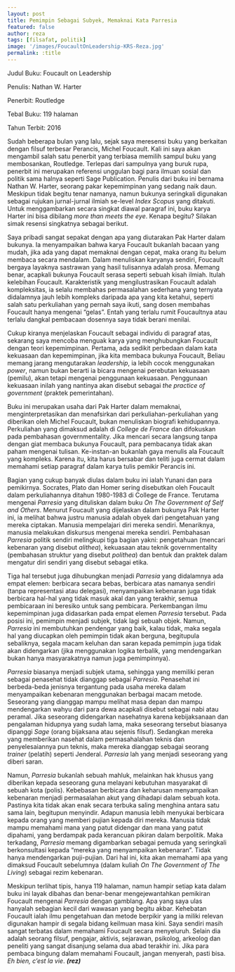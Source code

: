 ```yaml
---
layout: post
title: Pemimpin Sebagai Subyek, Memaknai Kata Parresia
featured: false
author: reza
tags: [filsafat, politik]
image: '/images/FoucaultOnLeadership-KRS-Reza.jpg'
permalink: :title
---
```


Judul Buku: Foucault on Leadership

Penulis: Nathan W. Harter

Penerbit: Routledge

Tebal Buku: 119 halaman

Tahun Terbit: 2016

Sudah beberapa bulan yang lalu, sejak saya meresensi buku yang berkaitan dengan filsuf terbesar Perancis, Michel Foucault. Kali ini saya akan mengambil salah satu penerbit yang terbiasa memilih sampul buku yang membosankan, Routledge. Terlepas dari sampulnya yang buruk rupa, penerbit ini merupakan referensi unggulan bagi para ilmuan sosial dan politik sama halnya seperti Sage Publication. Penulis dari buku ini bernama Nathan W. Harter, seorang pakar kepemimpinan yang sedang naik daun. Meskipun tidak begitu tenar namanya, namun bukunya seringkali digunakan sebagai rujukan jurnal-jurnal ilmiah se-level _Index Scopus_ yang ditakuti. Untuk menggambarkan secara singkat diawal paragraf ini, buku karya Harter ini bisa dibilang _more than meets the eye_. Kenapa begitu? Silakan simak resensi singkatnya sebagai berikut.

Saya pribadi sangat sepakat dengan apa yang diutarakan Pak Harter dalam bukunya. Ia menyampaikan bahwa karya Foucault bukanlah bacaan yang mudah, jika ada yang dapat memaknai dengan cepat, maka orang itu belum membaca secara mendalam. Dalam menuliskan karyanya sendiri, Foucault bergaya layaknya sastrawan yang hasil tulisannya adalah prosa. Memang benar, acapkali bukunya Foucault serasa seperti sebuah kisah ilmiah. Itulah kelebihan Foucault. Karakteristik yang mengilustrasikan Foucault adalah kompleksitas, ia selalu membahas permasalahan sederhana yang ternyata didalamnya jauh lebih kompleks daripada apa yang kita ketahui, seperti salah satu perkuliahan yang pernah saya ikuti, sang dosen membahas Foucault hanya mengenai “gelas”. Entah yang terlalu rumit Foucaultnya atau terlalu dangkal pembacaan dosennya saya tidak berani menilai.

Cukup kiranya menjelaskan Foucault sebagai individu di paragraf atas, sekarang saya mencoba menguak karya yang menghubungkan Foucault dengan teori kepemimpinan. Pertama, ada sedikit perbedaan dalam kata kekuasaan dan kepemimpinan, jika kita membaca bukunya Foucault, Beliau memang jarang mengutarakan _leadership_, ia lebih cocok menggunakan _power_, namun bukan berarti ia bicara mengenai perebutan kekuasaan (pemilu), akan tetapi mengenai penggunaan kekuasaan. Penggunaan kekuasaan inilah yang nantinya akan disebut sebagai _the practice of government_ (praktek pemerintahan).

Buku ini merupakan usaha dari Pak Harter dalam memaknai, menginterpretasikan dan menafsirkan dari perkuliahan-perkuliahan yang diberikan oleh Michel Foucault, bukan menuliskan biografi kehidupannya. Perkuliahan yang dimaksud adalah di _College de France_ dan difokuskan pada pembahasan governmentality. Jika mencari secara langsung tanpa dengan giat membaca bukunya Foucault, para pembacanya tidak akan paham mengenai tulisan. Ke-instan-an bukanlah gaya menulis ala Foucault yang kompleks. Karena itu, kita harus bersabar dan teliti juga cermat dalam memahami setiap paragraf dalam karya tulis pemikir Perancis ini.

Bagian yang cukup banyak diulas dalam buku ini ialah Yunani dan para pemikirnya. Socrates, Plato dan Homer sering disebutkan oleh Foucault dalam perkuliahannya ditahun 1980-1983 di College de France. Terutama mengenai _Parresia_ yang dituliskan dalam buku _On The Government of Self and Others_. Menurut Foucault yang dijelaskan dalam bukunya Pak Harter ini, ia melihat bahwa justru manusia adalah obyek dari pengetahuan yang mereka ciptakan. Manusia mempelajari diri mereka sendiri. Menariknya, manusia melakukan diskursus mengenai mereka sendiri. Pembahasan _Parresia_ politik sendiri melingkupi tiga bagian yakni: pengetahuan (mencari kebenaran yang disebut _alithea_), kekuasaan atau teknik governmentality (pembahasan struktur yang disebut _polithea_) dan bentuk dan praktek dalam mengatur diri sendiri yang disebut sebagai etika.

Tiga hal tersebut juga dihubungkan menjadi _Parresia_ yang didalamnya ada empat elemen: berbicara secara bebas, berbicara atas namanya sendiri (tanpa representasi atau delegasi), menyampaikan kebenaran juga tidak berbicara hal-hal yang tidak masuk akal dan yang terakhir, semua pembicaraan ini beresiko untuk sang pembicara. Perkembangan ilmu kepemimpinan juga didasarkan pada empat elemen _Parresia_ tersebut. Pada posisi ini, pemimpin menjadi subjek, tidak lagi sebuah objek. Namun, _Parresia_ ini membutuhkan pendengar yang baik, kalau tidak, maka segala hal yang diucapkan oleh pemimpin tidak akan berguna, begitupula sebaliknya, segala macam keluhan dan saran kepada pemimpin juga tidak akan didengarkan (jika menggunakan logika terbalik, yang mendengarkan bukan hanya masyarakatnya namun juga pemimpinnya).

_Parresia_ biasanya menjadi subjek utama, sehingga yang memiliki peran sebagai penasehat tidak dianggap sebagai _Parresia_. Penasehat ini berbeda-beda jenisnya tergantung pada usaha mereka dalam menyampaikan kebenaran menggunakan berbagai macam metode. Seseorang yang dianggap mampu melihat masa depan dan mampu mendengarkan wahyu dari para dewa acapkali disebut sebagai nabi atau peramal. Jika seseorang didengarkan nasehatnya karena kebijaksanaan dan pengalaman hidupnya yang sudah lama, maka seseorang tersebut biasanya dipanggi _Sage_ (orang bijaksana atau sejenis filsuf). Sedangkan mereka yang memberikan nasehat dalam permasahalahan teknis dan penyelesaiannya pun teknis, maka mereka dianggap sebagai seorang _trainer_ (pelatih) seperti Jenderal. _Parresia_ lah yang menjadi seseorang yang diberi saran.

Namun, _Parresia_ bukanlah sebuah mahluk, melainkan hak khusus yang diberikan kepada seseorang guna melayani kebutuhan masyarakat di sebuah kota (polis). Kebebasan berbicara dan keharusan menyampaikan kebenaran menjadi permasalahan akut yang dihadapi dalam sebuah kota. Pastinya kita tidak akan enak secara terbuka saling menghina antara satu sama lain, begitupun menyindir. Adapun manusia lebih menyukai berbicara kepada orang yang memberi pujian kepada diri mereka. Manusia tidak mampu memahami mana yang patut didengar dan mana yang patut dipahami, yang berdampak pada kerancuan pikiran dalam berpolitik. Maka terkadang, _Parresia_ memang digambarkan sebagai pemuda yang seringkali berkonsultasi kepada “mereka yang menyampaikan kebenaran”. Tidak hanya mendengarkan puji-pujian. Dari hal ini, kita akan memahami apa yang dimaksud Foucault sebelumnya (dalam kuliah _On The Government of The Living_) sebagai rezim kebenaran.

Meskipun terlihat tipis, hanya 119 halaman, namun hampir setiap kata dalam buku ini layak dibahas dan benar-benar mengejewantahkan pemikiran Foucault mengenai _Parresia_ dengan gamblang. Apa yang saya ulas hanyalah sebagian kecil dari wawasan yang begitu akbar. Kehebatan Foucault ialah ilmu pengetahuan dan metode berpikir yang ia miliki relevan digunakan hampir di segala bidang keilmuan masa kini. Saya sendiri masih sangat terbatas dalam memahami Foucault secara menyeluruh. Selain dia adalah seorang filsuf, pengajar, aktivis, sejarawan, psikolog, arkeolog dan peneliti yang sangat disanjung selama dua abad terakhir ini. Jika para pembaca bingung dalam memahami Foucault, jangan menyerah, pasti bisa. _Eh bien, c’est la vie_. **_(rez)_**
